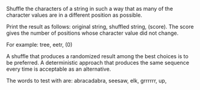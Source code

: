 Shuffle the characters of a string in such a way that as many of the character values are in a different position as possible.

Print the result as follows: original string, shuffled string, (score). The score gives the number of positions whose character value did not change.

For example: tree, eetr, (0)

A shuffle that produces a randomized result among the best choices is to be preferred. A deterministic approach that produces the same sequence every time is acceptable as an alternative.

The words to test with are: abracadabra, seesaw, elk, grrrrrr, up,